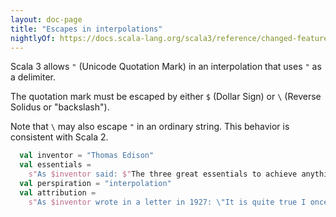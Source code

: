 ```yaml
---
layout: doc-page
title: "Escapes in interpolations"
nightlyOf: https://docs.scala-lang.org/scala3/reference/changed-features/interpolation-escapes.html
---
```


Scala 3 allows `"` (Unicode Quotation Mark) in an interpolation that uses `"` as a delimiter.

The quotation mark must be escaped by either `$` (Dollar Sign) or `\` (Reverse Solidus or "backslash").

Note that `\` may also escape `"` in an ordinary string. This behavior is consistent with Scala 2.

```scala
  val inventor = "Thomas Edison"
  val essentials =
    s"As $inventor said: $"The three great essentials to achieve anything worthwhile are, first, hard work; second, stick-to-itiveness; third, common sense.$""
  val perspiration = "interpolation"
  val attribution =
    s"As $inventor wrote in a letter in 1927: \"It is quite true I once made the statement that genius is one percent inspiration and 99 percent $perspiration, and I am still of the same opinion.\""
```
